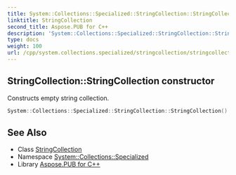 ```yaml
---
title: System::Collections::Specialized::StringCollection::StringCollection constructor
linktitle: StringCollection
second_title: Aspose.PUB for C++
description: 'System::Collections::Specialized::StringCollection::StringCollection constructor. Constructs empty string collection in C++.'
type: docs
weight: 100
url: /cpp/system.collections.specialized/stringcollection/stringcollection/
---
```

## StringCollection::StringCollection constructor


Constructs empty string collection.

```cpp
System::Collections::Specialized::StringCollection::StringCollection()
```

## See Also

* Class [StringCollection](../)
* Namespace [System::Collections::Specialized](../../)
* Library [Aspose.PUB for C++](../../../)
